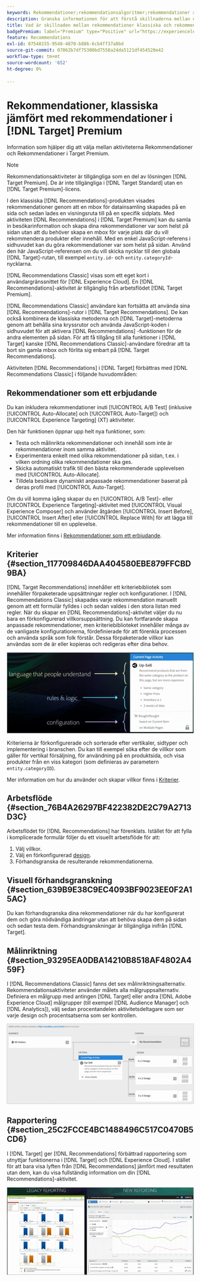 ```yaml
---
keywords: Rekommendationer;rekommendationsalgoritmer;rekommendationer aktivitet;rekommendationer klassiska
description: Granska informationen för att förstå skillnaderna mellan de tidigare aktiviteterna Recommendations Classic och Recommendations i [!DNL Target] Premium.
title: Vad är skillnaden mellan rekommendationer klassiska och rekommendationer i [!DNL Target] Premium?
badgePremium: label="Premium" type="Positive" url="https://experienceleague.adobe.com/docs/target/using/introduction/intro.html?lang=sv-SE#premium newtab=true" tooltip="Se vad som ingår i Target Premium."
feature: Recommendations
exl-id: 07548155-9548-4870-b886-6cb4ff37a0bd
source-git-commit: 07062b7df75300bd7558a24da5121df454520e42
workflow-type: tm+mt
source-wordcount: '652'
ht-degree: 0%

---
```


# Rekommendationer, klassiska jämfört med rekommendationer i [!DNL Target] Premium

Information som hjälper dig att välja mellan aktiviteterna Rekommendationer och Rekommendationer i Target Premium.

>[!NOTE]
>
>Rekommendationsaktiviteter är tillgängliga som en del av lösningen [!DNL Target Premium]. De är inte tillgängliga i [!DNL Target Standard] utan en [!DNL Target Premium]-licens.

I den klassiska [!DNL Recommendations]-produkten visades rekommendationer genom att en mbox för datainsamling skapades på en sida och sedan lades en visningsruta till på en specifik sidplats. Med aktiviteten [!DNL Recommendations] i [!DNL Target Premium] kan du samla in besökarinformation och skapa dina rekommendationer var som helst på sidan utan att du behöver skapa en mbox för varje plats där du vill rekommendera produkter eller innehåll. Med en enkel JavaScript-referens i sidhuvudet kan du göra rekommendationer var som helst på sidan. Använd den här JavaScript-referensen om du vill skicka nycklar till den globala [!DNL Target]-rutan, till exempel `entity.id`- och `entity.categoryId`-nycklarna.

[!DNL Recommendations Classic] visas som ett eget kort i användargränssnittet för [!DNL Experience Cloud]. En [!DNL Recommendations]-aktivitet är tillgänglig från arbetsflödet [!DNL Target Premium].

[!DNL Recommendations Classic] användare kan fortsätta att använda sina [!DNL Recommendations]-rutor i [!DNL Target Recommendations]. De kan också kombinera de klassiska metoderna och [!DNL Target]-metoderna genom att behålla sina kryssrutor och använda JavaScript-koden i sidhuvudet för att aktivera [!DNL Recommendations] -funktionen för de andra elementen på sidan. För att få tillgång till alla funktioner i [!DNL Target] kanske [!DNL Recommendations Classic]-användare föredrar att ta bort sin gamla mbox och förlita sig enbart på [!DNL Target Recommendations].

Aktiviteten [!DNL Recommendations] i [!DNL Target] förbättras med [!DNL Recommendations Classic] i följande huvudområden:

## Rekommendationer som ett erbjudande

Du kan inkludera rekommendationer inuti [!UICONTROL A/B Test] (inklusive [!UICONTROL Auto-Allocate] och [!UICONTROL Auto-Target]) och [!UICONTROL Experience Targeting] (XT) aktiviteter.

Den här funktionen öppnar upp helt nya funktioner, som:

* Testa och målinrikta rekommendationer och innehåll som inte är rekommendationer inom samma aktivitet.
* Experimentera enkelt med olika rekommendationer på sidan, t.ex. i vilken ordning olika rekommendationer ska ges.
* Skicka automatiskt trafik till den bästa rekommenderade upplevelsen med [!UICONTROL Auto-Allocate].
* Tilldela besökare dynamiskt anpassade rekommendationer baserat på deras profil med [!UICONTROL Auto-Target].

Om du vill komma igång skapar du en [!UICONTROL A/B Test]- eller [!UICONTROL Experience Targeting]-aktivitet med [!UICONTROL Visual Experience Composer] och använder åtgärden [!UICONTROL Insert Before], [!UICONTROL Insert After] eller [!UICONTROL Replace With] för att lägga till rekommendationer till en upplevelse.

Mer information finns i [Rekommendationer som ett erbjudande](/help/main/c-recommendations/recommendations-as-an-offer.md).

## Kriterier {#section_117709846DAA404580EBE879FFCBD9BA}

[!DNL Target Recommendations] innehåller ett kriteriebibliotek som innehåller förpaketerade uppsättningar regler och konfigurationer. I [!DNL Recommendations Classic] skapades varje rekommendation manuellt genom att ett formulär fylldes i och sedan valdes i den stora listan med regler. När du skapar en [!DNL Recommendations]-aktivitet väljer du nu bara en förkonfigurerad villkorsuppsättning. Du kan fortfarande skapa anpassade rekommendationer, men kriteriebiblioteket innehåller många av de vanligaste konfigurationerna, fördefinierade för att förenkla processen och använda språk som folk förstår. Dessa förpaketerade villkor kan användas som de är eller kopieras och redigeras efter dina behov.

![overview_Criteria, bild](assets/overview_criteria.png)

Kriterierna är förkonfigurerade och sorterade efter vertikaler, sidtyper och implementering i branschen. Du kan till exempel söka efter de villkor som gäller för vertikal försäljning, för användning på en produktsida, och visa produkter från en viss kategori (som definieras av parametern `entity.categoryID`).

Mer information om hur du använder och skapar villkor finns i [Kriterier](/help/main/c-recommendations/c-algorithms/algorithms.md).

## Arbetsflöde {#section_76B4A26297BF422382DE2C79A2713D3C}

Arbetsflödet för [!DNL Recommendations] har förenklats. Istället för att fylla i komplicerade formulär följer du ett visuellt arbetsflöde för att:

1. Välj villkor.
1. Välj en förkonfigurerad [design](/help/main/c-recommendations/c-design-overview/create-design.md#task_CC5BD28C364742218C1ACAF0D45E0E14).
1. Förhandsgranska de resulterande rekommendationerna.

## Visuell förhandsgranskning {#section_639B9E38C9EC4093BF9023EE0F2A15AC}

Du kan förhandsgranska dina rekommendationer när du har konfigurerat dem och göra nödvändiga ändringar utan att behöva skapa dem på sidan och sedan testa dem. Förhandsgranskningar är tillgängliga inifrån [!DNL Target].

## Målinriktning {#section_93295EA0DBA14210B8518AF4802A459F}

I [!DNL Recommendations Classic] fanns det sex målinriktningsalternativ. Rekommendationsaktiviteter använder målets alla målgruppsalternativ. Definiera en målgrupp med antingen [!DNL Target] eller andra [!DNL Adobe Experience Cloud] målgrupper (till exempel [!DNL Audience Manager] och [!DNL Analytics]), välj sedan procentandelen aktivitetsdeltagare som ser varje design och procentsatserna som ser kontrollen.

![overview_targeting, bild](assets/overview_targeting.png)

## Rapportering {#section_25C2FCCE4BC1488496C517C0470B5CD6}

I [!DNL Target] ger [!DNL Recommendations] förbättrad rapportering som utnyttjar funktionerna i [!DNL Target] och [!DNL Experience Cloud]. I stället för att bara visa lyften från [!DNL Recommendations] jämfört med resultaten utan dem, kan du visa fullständig information om din [!DNL Recommendations]-aktivitet.

![overview_report, bild](assets/overview_report.png)
